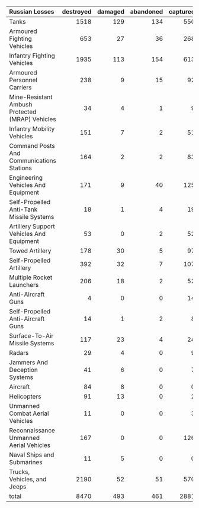 | Russian Losses                                   |   destroyed |   damaged |   abandoned |   captured |   total |
|:-------------------------------------------------|------------:|----------:|------------:|-----------:|--------:|
| Tanks                                            |        1518 |       129 |         134 |        550 |    2331 |
| Armoured Fighting Vehicles                       |         653 |        27 |          36 |        268 |     984 |
| Infantry Fighting Vehicles                       |        1935 |       113 |         154 |        613 |    2815 |
| Armoured Personnel Carriers                      |         238 |         9 |          15 |         92 |     354 |
| Mine-Resistant Ambush Protected  (MRAP) Vehicles |          34 |         4 |           1 |          9 |      48 |
| Infantry Mobility Vehicles                       |         151 |         7 |           2 |         51 |     211 |
| Command Posts And Communications Stations        |         164 |         2 |           2 |         83 |     251 |
| Engineering Vehicles And Equipment               |         171 |         9 |          40 |        125 |     345 |
| Self-Propelled Anti-Tank Missile Systems         |          18 |         1 |           4 |         19 |      42 |
| Artillery Support Vehicles And Equipment         |          53 |         0 |           2 |         52 |     107 |
| Towed Artillery                                  |         178 |        30 |           5 |         97 |     310 |
| Self-Propelled Artillery                         |         392 |        32 |           7 |        107 |     538 |
| Multiple Rocket Launchers                        |         206 |        18 |           2 |         52 |     278 |
| Anti-Aircraft Guns                               |           4 |         0 |           0 |         14 |      18 |
| Self-Propelled Anti-Aircraft Guns                |          14 |         1 |           2 |          8 |      25 |
| Surface-To-Air Missile Systems                   |         117 |        23 |           4 |         24 |     168 |
| Radars                                           |          29 |         4 |           0 |          9 |      42 |
| Jammers And Deception Systems                    |          41 |         6 |           0 |          7 |      54 |
| Aircraft                                         |          84 |         8 |           0 |          0 |      92 |
| Helicopters                                      |          91 |        13 |           0 |          2 |     106 |
| Unmanned Combat Aerial Vehicles                  |          11 |         0 |           0 |          3 |      14 |
| Reconnaissance Unmanned Aerial Vehicles          |         167 |         0 |           0 |        126 |     293 |
| Naval Ships and Submarines                       |          11 |         5 |           0 |          0 |      16 |
| Trucks, Vehicles, and Jeeps                      |        2190 |        52 |          51 |        570 |    2863 |
| total                                            |        8470 |       493 |         461 |       2881 |   12305 |